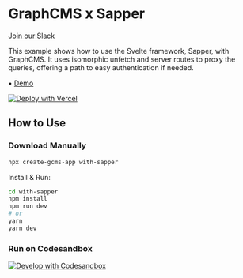 # GraphCMS x Sapper

[Join our Slack](https://slack.graphcms.com)

This example shows how to use the Svelte framework, Sapper, with GraphCMS. It uses isomorphic unfetch and server routes to proxy the queries, offering a path to easy authentication if needed.

• [Demo](https://graphcms-with-sapper.vercel.app/)

[![Deploy with Vercel](https://vercel.com/button)](https://vercel.com/import/project?template=https://github.com/GraphCMS/graphcms-examples/tree/master/with-sapper)

## How to Use

### Download Manually

```bash
npx create-gcms-app with-sapper
```

Install & Run:

```bash
cd with-sapper
npm install
npm run dev
# or
yarn
yarn dev
```

### Run on Codesandbox

[![Develop with Codesandbox](https://codesandbox.io/static/img/play-codesandbox.svg)](https://codesandbox.io/s/github/GraphCMS/graphcms-examples/tree/master/with-sapper)
